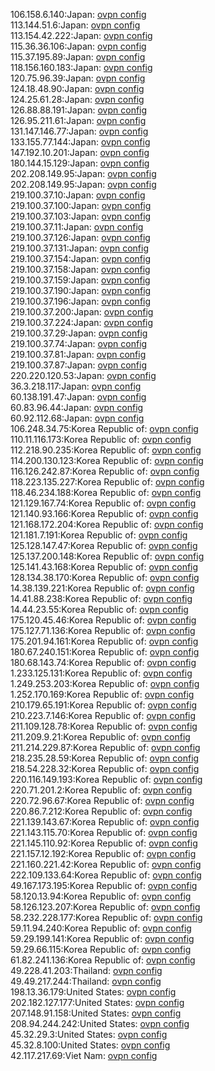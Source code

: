 106.158.6.140:Japan: [ovpn config](vpn/106_158_6_140.ovpn)  
113.144.51.6:Japan: [ovpn config](vpn/113_144_51_6.ovpn)  
113.154.42.222:Japan: [ovpn config](vpn/113_154_42_222.ovpn)  
115.36.36.106:Japan: [ovpn config](vpn/115_36_36_106.ovpn)  
115.37.195.89:Japan: [ovpn config](vpn/115_37_195_89.ovpn)  
118.156.160.183:Japan: [ovpn config](vpn/118_156_160_183.ovpn)  
120.75.96.39:Japan: [ovpn config](vpn/120_75_96_39.ovpn)  
124.18.48.90:Japan: [ovpn config](vpn/124_18_48_90.ovpn)  
124.25.61.28:Japan: [ovpn config](vpn/124_25_61_28.ovpn)  
126.88.88.191:Japan: [ovpn config](vpn/126_88_88_191.ovpn)  
126.95.211.61:Japan: [ovpn config](vpn/126_95_211_61.ovpn)  
131.147.146.77:Japan: [ovpn config](vpn/131_147_146_77.ovpn)  
133.155.77.144:Japan: [ovpn config](vpn/133_155_77_144.ovpn)  
147.192.10.201:Japan: [ovpn config](vpn/147_192_10_201.ovpn)  
180.144.15.129:Japan: [ovpn config](vpn/180_144_15_129.ovpn)  
202.208.149.95:Japan: [ovpn config](vpn/202_208_149_95.ovpn)  
202.208.149.95:Japan: [ovpn config](vpn/202_208_149_95.ovpn)  
219.100.37.10:Japan: [ovpn config](vpn/219_100_37_10.ovpn)  
219.100.37.100:Japan: [ovpn config](vpn/219_100_37_100.ovpn)  
219.100.37.103:Japan: [ovpn config](vpn/219_100_37_103.ovpn)  
219.100.37.11:Japan: [ovpn config](vpn/219_100_37_11.ovpn)  
219.100.37.126:Japan: [ovpn config](vpn/219_100_37_126.ovpn)  
219.100.37.131:Japan: [ovpn config](vpn/219_100_37_131.ovpn)  
219.100.37.154:Japan: [ovpn config](vpn/219_100_37_154.ovpn)  
219.100.37.158:Japan: [ovpn config](vpn/219_100_37_158.ovpn)  
219.100.37.159:Japan: [ovpn config](vpn/219_100_37_159.ovpn)  
219.100.37.190:Japan: [ovpn config](vpn/219_100_37_190.ovpn)  
219.100.37.196:Japan: [ovpn config](vpn/219_100_37_196.ovpn)  
219.100.37.200:Japan: [ovpn config](vpn/219_100_37_200.ovpn)  
219.100.37.224:Japan: [ovpn config](vpn/219_100_37_224.ovpn)  
219.100.37.29:Japan: [ovpn config](vpn/219_100_37_29.ovpn)  
219.100.37.74:Japan: [ovpn config](vpn/219_100_37_74.ovpn)  
219.100.37.81:Japan: [ovpn config](vpn/219_100_37_81.ovpn)  
219.100.37.87:Japan: [ovpn config](vpn/219_100_37_87.ovpn)  
220.220.120.53:Japan: [ovpn config](vpn/220_220_120_53.ovpn)  
36.3.218.117:Japan: [ovpn config](vpn/36_3_218_117.ovpn)  
60.138.191.47:Japan: [ovpn config](vpn/60_138_191_47.ovpn)  
60.83.96.44:Japan: [ovpn config](vpn/60_83_96_44.ovpn)  
60.92.112.68:Japan: [ovpn config](vpn/60_92_112_68.ovpn)  
106.248.34.75:Korea Republic of: [ovpn config](vpn/106_248_34_75.ovpn)  
110.11.116.173:Korea Republic of: [ovpn config](vpn/110_11_116_173.ovpn)  
112.218.90.235:Korea Republic of: [ovpn config](vpn/112_218_90_235.ovpn)  
114.200.130.123:Korea Republic of: [ovpn config](vpn/114_200_130_123.ovpn)  
116.126.242.87:Korea Republic of: [ovpn config](vpn/116_126_242_87.ovpn)  
118.223.135.227:Korea Republic of: [ovpn config](vpn/118_223_135_227.ovpn)  
118.46.234.188:Korea Republic of: [ovpn config](vpn/118_46_234_188.ovpn)  
121.129.167.74:Korea Republic of: [ovpn config](vpn/121_129_167_74.ovpn)  
121.140.93.166:Korea Republic of: [ovpn config](vpn/121_140_93_166.ovpn)  
121.168.172.204:Korea Republic of: [ovpn config](vpn/121_168_172_204.ovpn)  
121.181.7.191:Korea Republic of: [ovpn config](vpn/121_181_7_191.ovpn)  
125.128.147.47:Korea Republic of: [ovpn config](vpn/125_128_147_47.ovpn)  
125.137.200.148:Korea Republic of: [ovpn config](vpn/125_137_200_148.ovpn)  
125.141.43.168:Korea Republic of: [ovpn config](vpn/125_141_43_168.ovpn)  
128.134.38.170:Korea Republic of: [ovpn config](vpn/128_134_38_170.ovpn)  
14.38.139.221:Korea Republic of: [ovpn config](vpn/14_38_139_221.ovpn)  
14.41.88.238:Korea Republic of: [ovpn config](vpn/14_41_88_238.ovpn)  
14.44.23.55:Korea Republic of: [ovpn config](vpn/14_44_23_55.ovpn)  
175.120.45.46:Korea Republic of: [ovpn config](vpn/175_120_45_46.ovpn)  
175.127.71.136:Korea Republic of: [ovpn config](vpn/175_127_71_136.ovpn)  
175.201.94.161:Korea Republic of: [ovpn config](vpn/175_201_94_161.ovpn)  
180.67.240.151:Korea Republic of: [ovpn config](vpn/180_67_240_151.ovpn)  
180.68.143.74:Korea Republic of: [ovpn config](vpn/180_68_143_74.ovpn)  
1.233.125.131:Korea Republic of: [ovpn config](vpn/1_233_125_131.ovpn)  
1.249.253.203:Korea Republic of: [ovpn config](vpn/1_249_253_203.ovpn)  
1.252.170.169:Korea Republic of: [ovpn config](vpn/1_252_170_169.ovpn)  
210.179.65.191:Korea Republic of: [ovpn config](vpn/210_179_65_191.ovpn)  
210.223.7.146:Korea Republic of: [ovpn config](vpn/210_223_7_146.ovpn)  
211.109.128.78:Korea Republic of: [ovpn config](vpn/211_109_128_78.ovpn)  
211.209.9.21:Korea Republic of: [ovpn config](vpn/211_209_9_21.ovpn)  
211.214.229.87:Korea Republic of: [ovpn config](vpn/211_214_229_87.ovpn)  
218.235.28.59:Korea Republic of: [ovpn config](vpn/218_235_28_59.ovpn)  
218.54.228.32:Korea Republic of: [ovpn config](vpn/218_54_228_32.ovpn)  
220.116.149.193:Korea Republic of: [ovpn config](vpn/220_116_149_193.ovpn)  
220.71.201.2:Korea Republic of: [ovpn config](vpn/220_71_201_2.ovpn)  
220.72.96.67:Korea Republic of: [ovpn config](vpn/220_72_96_67.ovpn)  
220.86.7.212:Korea Republic of: [ovpn config](vpn/220_86_7_212.ovpn)  
221.139.143.67:Korea Republic of: [ovpn config](vpn/221_139_143_67.ovpn)  
221.143.115.70:Korea Republic of: [ovpn config](vpn/221_143_115_70.ovpn)  
221.145.110.92:Korea Republic of: [ovpn config](vpn/221_145_110_92.ovpn)  
221.157.12.192:Korea Republic of: [ovpn config](vpn/221_157_12_192.ovpn)  
221.160.221.42:Korea Republic of: [ovpn config](vpn/221_160_221_42.ovpn)  
222.109.133.64:Korea Republic of: [ovpn config](vpn/222_109_133_64.ovpn)  
49.167.173.195:Korea Republic of: [ovpn config](vpn/49_167_173_195.ovpn)  
58.120.13.94:Korea Republic of: [ovpn config](vpn/58_120_13_94.ovpn)  
58.126.123.207:Korea Republic of: [ovpn config](vpn/58_126_123_207.ovpn)  
58.232.228.177:Korea Republic of: [ovpn config](vpn/58_232_228_177.ovpn)  
59.11.94.240:Korea Republic of: [ovpn config](vpn/59_11_94_240.ovpn)  
59.29.199.141:Korea Republic of: [ovpn config](vpn/59_29_199_141.ovpn)  
59.29.66.115:Korea Republic of: [ovpn config](vpn/59_29_66_115.ovpn)  
61.82.241.136:Korea Republic of: [ovpn config](vpn/61_82_241_136.ovpn)  
49.228.41.203:Thailand: [ovpn config](vpn/49_228_41_203.ovpn)  
49.49.217.244:Thailand: [ovpn config](vpn/49_49_217_244.ovpn)  
198.13.36.179:United States: [ovpn config](vpn/198_13_36_179.ovpn)  
202.182.127.177:United States: [ovpn config](vpn/202_182_127_177.ovpn)  
207.148.91.158:United States: [ovpn config](vpn/207_148_91_158.ovpn)  
208.94.244.242:United States: [ovpn config](vpn/208_94_244_242.ovpn)  
45.32.29.3:United States: [ovpn config](vpn/45_32_29_3.ovpn)  
45.32.8.100:United States: [ovpn config](vpn/45_32_8_100.ovpn)  
42.117.217.69:Viet Nam: [ovpn config](vpn/42_117_217_69.ovpn)  
